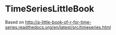 # TimeSeriesLittleBook
Based on http://a-little-book-of-r-for-time-series.readthedocs.org/en/latest/src/timeseries.html
